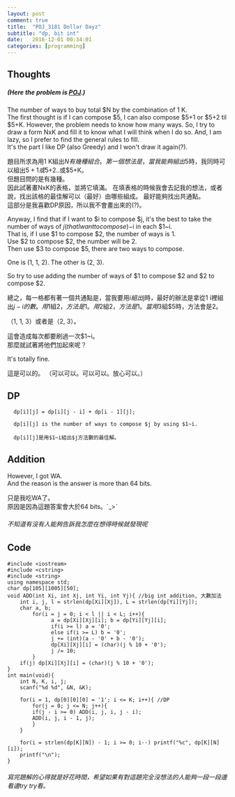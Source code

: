 ```yaml
---
layout: post
comment: true
title:  "POJ_3181 Dollar Dayz"
subtitle: "dp, bit int"
date:   2016-12-01 00:34:01
categories: [programming]
---
```


## Thoughts
  
##### (Here the problem is [POJ](http://poj.org/problem?id=3181).)

The number of ways to buy total $N by the combination of $1~$K.  
The first thought is if I can compose $5, I can also compose $5+1 or $5+2 til $5+K. 
However, the problem needs to know how many ways.
So, I try to draw a form NxK and fill it to know what I will think when I do so.
And, I am lazy, so I prefer to find the general rules to fill.  
It's the part I like DP (also Greedy) and I won't draw it again(?).
  
題目所求為用$1~$K組出$N有幾種組合。  
第一個想法是，當我能夠組出$5時，我同時可以組出$5+1或$5+2..或$5+K。  
但題目問的是有幾種。  
因此試著畫NxK的表格，並將它填滿。
在填表格的時候我會去記我的想法，或者說，找出該格的最佳解可以（最好）由哪些組成。
最好能夠找出共通點。  
這部分是我喜歡DP原因，所以我不會畫出來的(?)。
  
Anyway, I find that if I want to $i to compose $j, it's the best to take the number of ways of $j(that I want to compose)-$i in each $1~i.  
That is, if I use $1 to compose $2, the number of ways is 1.  
Use $2 to compose $2, the number will be 2.  
Then use $3 to compose $5, there are two ways to compose.  
  
One is (1, 1, 2). The other is (2, 3).  
  
So try to use adding the number of ways of $1 to compose $2 and $2 to compose $2.
  
總之，每一格都有著一個共通點是，當我要用$i組出$j時，最好的辦法是拿從$1~$i裡組出$j-i的數。  
用$1組$2，方法是1。  
用$2組$2，方法是1。  
當用$3組$5時，方法會是2。  
  
（1, 1, 3）或者是（2, 3）。  
  
這會造成每次都要刷過一次$1~i。  
那麼就試著將他們加起來呢？  
  
It's totally fine.
  
這是可以的。
（可以可以。可以可以。放心可以。）
  
## DP
  
```
  dp[i][j] = dp[i][j - i] + dp[i - 1][j];
    
  dp[i][j] is the number of ways to compose $j by using $1~i.
    
  dp[i][j]是用$1~i組出$j方法數的最佳解。
```
  
## Addition
  
However, I got WA.  
And the reason is the answer is more than 64 bits.  
  
只是我吃WA了。  
原因是因為這題答案會大於64 bits。ˊ_>ˋ
  
###### 不知道有沒有人能夠告訴我怎麼在想得時候就發現呢

## Code
  
```
#include <iostream>
#include <cstring>
#include <string>
using namespace std;
char dp[105][1005][50];
void ADD(int Xi, int Xj, int Yi, int Yj){ //big int addition, 大數加法
    int i, j, l = strlen(dp[Xi][Xj]), L = strlen(dp[Yi][Yj]);
    char a, b;
        for(i = j = 0; i < l || i < L; i++){
              a = dp[Xi][Xj][i]; b = dp[Yi][Yj][i];
              if(i >= l) a = '0';
              else if(i >= L) b = '0';
              j += (int)(a - '0' + b - '0');
              dp[Xi][Xj][i] = (char)(j % 10 + '0');
              j /= 10;
        }
    if(j) dp[Xi][Xj][i] = (char)(j % 10 + '0');
}
int main(void){
    int N, K, i, j;
    scanf("%d %d", &N, &K);
  
    for(i = 1, dp[0][0][0] = '1'; i <= K; i++){ //DP
        for(j = 0; j <= N; j++){
        if(j - i >= 0) ADD(i, j, i, j - i);
        ADD(i, j, i - 1, j);
        }
    }
  
    for(i = strlen(dp[K][N]) - 1; i >= 0; i--) printf("%c", dp[K][N][i]);
    printf("\n");
}

```
  
###### 寫完題解的心得就是好花時間，希望如果有對這題完全沒想法的人能夠一段一段邊看邊try try看。
